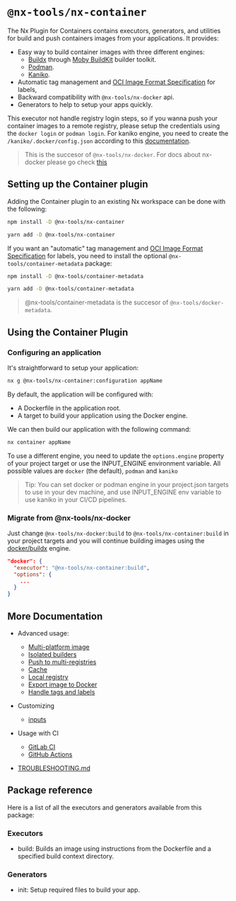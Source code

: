 # `@nx-tools/nx-container`

The Nx Plugin for Containers contains executors, generators, and utilities for build and push containers images from your applications. It provides:

- Easy way to build container images with three different engines:
  - [Buildx](https://github.com/docker/buildx) through [Moby BuildKit](https://github.com/moby/buildkit) builder toolkit.
  - [Podman](https://docs.podman.io/en/latest/).
  - [Kaniko](https://github.com/GoogleContainerTools/kaniko).
- Automatic tag management and [OCI Image Format Specification](https://github.com/opencontainers/image-spec/blob/master/annotations.md) for labels,
- Backward compatibility with `@nx-tools/nx-docker` api.
- Generators to help to setup your apps quickly.

This executor not handle registry login steps, so if you wanna push your container images to a remote registry, please setup the credentials using the `docker login` or `podman login`. For kaniko engine, you need to create the `/kaniko/.docker/config.json` according to this [documentation](https://github.com/GoogleContainerTools/kaniko#pushing-to-docker-hub).

> This is the succesor of `@nx-tools/nx-docker`. For docs about nx-docker please go check [this](https://github.com/gperdomor/nx-tools/tree/nx-docker%403.0.5)

## Setting up the Container plugin

Adding the Container plugin to an existing Nx workspace can be done with the following:

```bash
npm install -D @nx-tools/nx-container
```

```bash
yarn add -D @nx-tools/nx-container
```

If you want an "automatic" tag management and [OCI Image Format Specification](https://github.com/opencontainers/image-spec/blob/master/annotations.md) for labels, you need to install the optional `@nx-tools/container-metadata` package:

```bash
npm install -D @nx-tools/container-metadata
```

```bash
yarn add -D @nx-tools/container-metadata
```

> @nx-tools/container-metadata is the succesor of `@nx-tools/docker-metadata`.

## Using the Container Plugin

### Configuring an application

It's straightforward to setup your application:

```bash
nx g @nx-tools/nx-container:configuration appName
```

By default, the application will be configured with:

- A Dockerfile in the application root.
- A target to build your application using the Docker engine.

We can then build our application with the following command:

```bash
nx container appName
```

To use a different engine, you need to update the `options.engine` property of your project target or use the INPUT_ENGINE environment variable. All possible values are `docker` (the default), `podman` and `kaniko`

> Tip: You can set docker or podman engine in your project.json targets to use in your dev machine, and use INPUT_ENGINE env variable to use kaniko in your CI/CD pipelines.

### Migrate from @nx-tools/nx-docker

Just change `@nx-tools/nx-docker:build` to `@nx-tools/nx-container:build` in your project targets and you will continue building images using the [docker/buildx](https://github.com/docker/buildx) engine.

```json
"docker": {
  "executor": "@nx-tools/nx-container:build",
  "options": {
    ...
  }
}
```

## More Documentation

- Advanced usage:

  - [Multi-platform image](docs/advanced/multi-platform.md)
  - [Isolated builders](docs/advanced/isolated-builders.md)
  - [Push to multi-registries](docs/advanced/push-multiple-registries.md)
  - [Cache](docs/advanced/cache.md)
  - [Local registry](docs/advanced/local-registry.md)
  - [Export image to Docker](docs/advanced/export-docker.md)
  - [Handle tags and labels](docs/advanced/tags-labels.md)

- Customizing

  - [inputs](docs/inputs.md)

- Usage with CI

  - [GitLab CI](docs/ci/gitlab-ci.md)
  - [GitHub Actions](docs/ci/github-actions.md)

- [TROUBLESHOOTING.md](TROUBLESHOOTING.md)

## Package reference

Here is a list of all the executors and generators available from this package:

### Executors

- build: Builds an image using instructions from the Dockerfile and a specified build context directory.

### Generators

- init: Setup required files to build your app.
